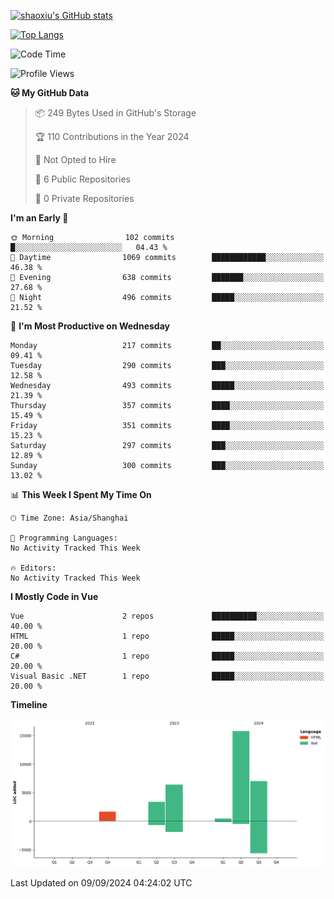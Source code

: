 [![shaoxiu's GitHub stats](https://github-readme-stats.vercel.app/api?username=shaoxiu&count_private=true&show_icons=true)](https://github.com/anuraghazra/github-readme-stats)

[![Top Langs](https://github-readme-stats.vercel.app/api/top-langs/?username=shaoxiu&layout=compact)](https://github.com/anuraghazra/github-readme-stats)


<!--START_SECTION:waka-->
![Code Time](http://img.shields.io/badge/Code%20Time-0%20secs-blue)

![Profile Views](http://img.shields.io/badge/Profile%20Views-0-blue)

**🐱 My GitHub Data** 

> 📦 249 Bytes Used in GitHub's Storage 
 > 
> 🏆 110 Contributions in the Year 2024
 > 
> 🚫 Not Opted to Hire
 > 
> 📜 6 Public Repositories 
 > 
> 🔑 0 Private Repositories 
 > 
**I'm an Early 🐤** 

```text
🌞 Morning                102 commits         █░░░░░░░░░░░░░░░░░░░░░░░░   04.43 % 
🌆 Daytime                1069 commits        ████████████░░░░░░░░░░░░░   46.38 % 
🌃 Evening                638 commits         ███████░░░░░░░░░░░░░░░░░░   27.68 % 
🌙 Night                  496 commits         █████░░░░░░░░░░░░░░░░░░░░   21.52 % 
```
📅 **I'm Most Productive on Wednesday** 

```text
Monday                   217 commits         ██░░░░░░░░░░░░░░░░░░░░░░░   09.41 % 
Tuesday                  290 commits         ███░░░░░░░░░░░░░░░░░░░░░░   12.58 % 
Wednesday                493 commits         █████░░░░░░░░░░░░░░░░░░░░   21.39 % 
Thursday                 357 commits         ████░░░░░░░░░░░░░░░░░░░░░   15.49 % 
Friday                   351 commits         ████░░░░░░░░░░░░░░░░░░░░░   15.23 % 
Saturday                 297 commits         ███░░░░░░░░░░░░░░░░░░░░░░   12.89 % 
Sunday                   300 commits         ███░░░░░░░░░░░░░░░░░░░░░░   13.02 % 
```


📊 **This Week I Spent My Time On** 

```text
🕑︎ Time Zone: Asia/Shanghai

💬 Programming Languages: 
No Activity Tracked This Week

🔥 Editors: 
No Activity Tracked This Week
```

**I Mostly Code in Vue** 

```text
Vue                      2 repos             ██████████░░░░░░░░░░░░░░░   40.00 % 
HTML                     1 repo              █████░░░░░░░░░░░░░░░░░░░░   20.00 % 
C#                       1 repo              █████░░░░░░░░░░░░░░░░░░░░   20.00 % 
Visual Basic .NET        1 repo              █████░░░░░░░░░░░░░░░░░░░░   20.00 % 
```



**Timeline**

![Lines of Code chart](https://raw.githubusercontent.com/shaoxiu/shaoxiu/main/assets/bar_graph.png)


 Last Updated on 09/09/2024 04:24:02 UTC
<!--END_SECTION:waka-->
